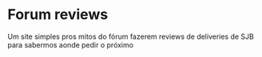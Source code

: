 # Forum reviews
Um site simples pros mitos do fórum fazerem reviews de deliveries de SJB para sabermos aonde pedir o próximo
